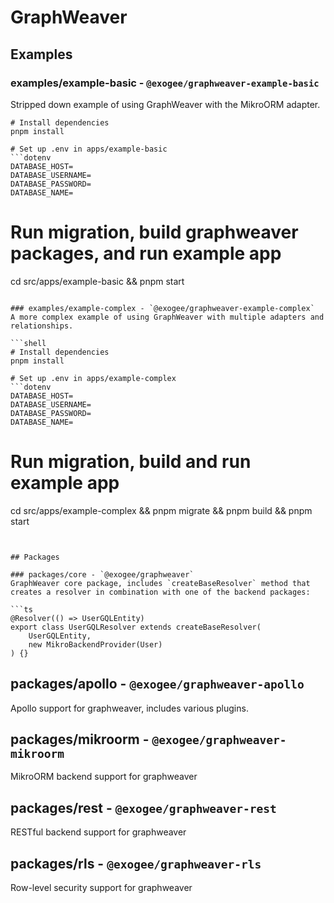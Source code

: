 # GraphWeaver

## Examples

### examples/example-basic - `@exogee/graphweaver-example-basic`
Stripped down example of using GraphWeaver with the MikroORM adapter.

```shell
# Install dependencies
pnpm install

# Set up .env in apps/example-basic
```dotenv
DATABASE_HOST=
DATABASE_USERNAME=
DATABASE_PASSWORD=
DATABASE_NAME=
```

# Run migration, build graphweaver packages, and run example app
cd src/apps/example-basic && pnpm start
```

### examples/example-complex - `@exogee/graphweaver-example-complex`
A more complex example of using GraphWeaver with multiple adapters and relationships.

```shell
# Install dependencies
pnpm install

# Set up .env in apps/example-complex
```dotenv
DATABASE_HOST=
DATABASE_USERNAME=
DATABASE_PASSWORD=
DATABASE_NAME=
```

# Run migration, build and run example app
cd src/apps/example-complex && pnpm migrate && pnpm build && pnpm start
```


## Packages

### packages/core - `@exogee/graphweaver`
GraphWeaver core package, includes `createBaseResolver` method that creates a resolver in combination with one of the backend packages:

```ts
@Resolver(() => UserGQLEntity)
export class UserGQLResolver extends createBaseResolver(
	UserGQLEntity,
	new MikroBackendProvider(User)
) {}
```

## packages/apollo - `@exogee/graphweaver-apollo`
Apollo support for graphweaver, includes various plugins.

## packages/mikroorm - `@exogee/graphweaver-mikroorm`
MikroORM backend support for graphweaver

## packages/rest - `@exogee/graphweaver-rest`
RESTful backend support for graphweaver

## packages/rls - `@exogee/graphweaver-rls`
Row-level security support for graphweaver
